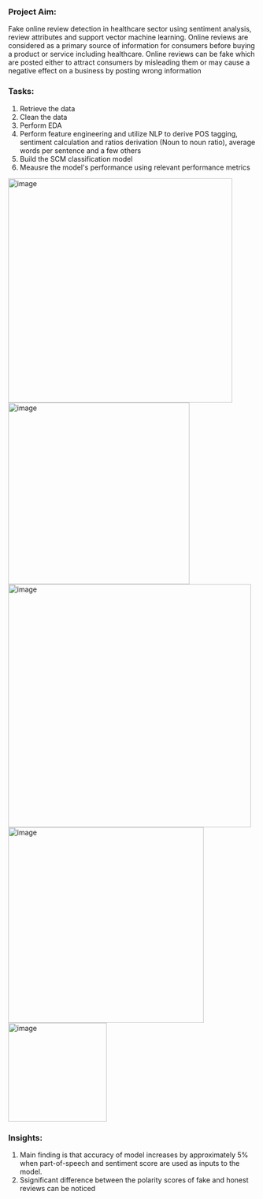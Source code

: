 ### Project Aim: 
Fake online review detection in healthcare sector using sentiment analysis, review attributes and support vector machine learning. Online reviews are considered as a primary source of information for consumers before buying a product or service including healthcare. Online reviews can be fake which are posted either to attract consumers by misleading them or may cause a negative effect on a business by posting wrong information

### Tasks:
1. Retrieve the data
2. Clean the data
3. Perform EDA
4. Perform feature engineering and utilize NLP to derive POS tagging, sentiment calculation and ratios derivation (Noun to noun ratio), average words per sentence and a few others
5. Build the SCM classification model
6. Meausre the model's performance using relevant performance metrics

<img width="455" alt="image" src="https://github.com/user-attachments/assets/d0aca320-47e5-4102-b605-f78a9e2b3dbd"> <img width="368" alt="image"  src="https://github.com/user-attachments/assets/4e3aae05-bae8-4f00-9862-09677721d28d"> <img width="493" alt="image" src="https://github.com/user-attachments/assets/7bae46c5-b1af-4b97-86cb-b435f01ae136"> <img width="397" alt="image" src="https://github.com/user-attachments/assets/1f819fd7-9611-4e59-9eea-e7be070d367f"> <img width="200" alt="image" src="https://github.com/user-attachments/assets/33bde033-a18f-40e6-b429-a174a32bbeb0">


### Insights:
1. Main finding is that accuracy of model increases by approximately 5% when part-of-speech and sentiment score are used as inputs to the model.
2. Ssignificant difference between the polarity scores of fake and honest reviews can be noticed
